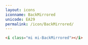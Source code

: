 ```yaml
---
layout: icons
iconname: BackMirrored
unicode: EA29
permalink: /icon/BackMirrored/
---
```


``` html
<i class="mi mi-BackMirrored"></i>
```
